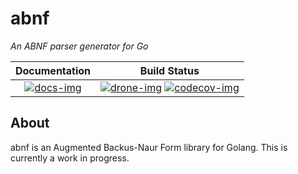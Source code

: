 # abnf

*An ABNF parser generator for Go*

| **Documentation**           | **Build Status**                                        |
|:---------------------------:|:-------------------------------------------------------:|
|[![docs-img]][docs-url]      | [![drone-img]][drone-url] [![codecov-img]][codecov-url] |

## About

abnf is an Augmented Backus-Naur Form library for Golang. This is currently a work in progress.

[docs-img]: https://godoc.org/github.com/nsmith5/abnf?status.svg
[docs-url]: https://godoc.org/github.com/nsmith5/abnf

[codecov-img]: https://codecov.io/gh/nsmith5/abnf/branch/master/graph/badge.svg
[codecov-url]: https://codecov.io/gh/nsmith5/abnf

[drone-img]: https://cloud.drone.io/api/badges/nsmith5/abnf/status.svg
[drone-url]: https://cloud.drone.io/nsmith5/abnf
